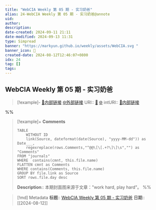 ```yaml
---
title: "WebCIA Weekly 第 05 期 - 实习奶爸"
alias: 24-WebCIA Weekly 第 05 期 - 实习奶爸@annote
uid: 
author: 
description: 
date-created: 2024-09-11 21:11
date-modified: 2024-09-13 11:31
type: Simpread
banner: "https://markyun.github.io/weekly/assets/WebCIA.svg "
banner_icon: 🔖
created-date: 2024-08-12T12:46:07+0800
idx: 24
tag: []
tags: 
---
```


## WebCIA Weekly 第 05 期 - 实习奶爸

> [!example]- [🧷内部链接](<http://localhost:7026/unread/24>) [🌐外部链接](<>)
> URI:: [🧷](<http://localhost:7026/unread/24>) [🌐](<>)
> intURI:: [🧷内部链接](<http://localhost:7026/reading/24>)

%%

> [!example]+ **Comments**
>
> ```dataview
> TABLE 
>     WITHOUT ID
>     link(Source, dateformat(date(Source), "yyyy-MM-dd")) as Date___, 
>     regexreplace(rows.Comments,"^@@\[\[.+?\]\]\s","") as "Comments"
> FROM "journals"
> WHERE  contains(cmnt, this.file.name)
> FLATTEN cmnt as Comments
> WHERE contains(Comments, this.file.name)
> GROUP BY file.link as Source
> SORT rows.file.day desc
> ```
>  **Description**:: 本期封面图来源于文章："work hard, play hard"。
%%

> [!md] Metadata
> **标题**:: [WebCIA Weekly 第 05 期 - 实习奶爸](https://markyun.github.io/weekly/posts/05-%E5%AE%9E%E4%B9%A0%E5%A5%B6%E7%88%B8/)
> **日期**:: [[2024-08-12]]
